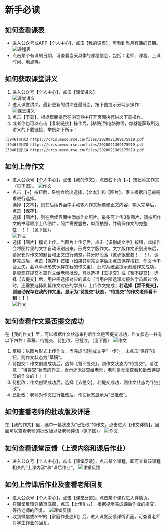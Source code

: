 # 新手必读

## 如何查看课表
- 进入公众号或APP【个人中心】，点击【我的课表】，可看到当月有课的日期。
![课程表](/images/timetable-01.jpeg)
- 点击某个有课的日期，可查看当天具体的课程信息，包括：老师、课程、上课时间、地点等。  

## 如何获取课堂讲义
1. 进入公众号【个人中心】，点击【课堂讲义】  
![课堂讲义](/images/doc-1.jpeg)
2. 进入课堂讲义，最新更新的讲义在最前面。按下图提示分两步操作：  
![课堂讲义](/images/doc_03.jpeg)
3. 点击【下载】，根据页面提示在浏览器中打开页面执行讲义下载操作。
4. 或者你也可以点击【复制链接】操作后，[粘贴]到电脑微信，你就能获取所选讲义的下载链接，举例如下所示：
 ```
[3946]测试3 https://cris.mecourse.cn/files/2020021309175919.pdf
[3946]测试8 https://cris.mecourse.cn/files/2020021309175919.pdf
[3946]测试4 https://cris.mecourse.cn/files/2020021309175919.pdf
 ```
## 如何上传作文
- 进入公众号【个人中心】，点击【我的作文】，点击右下角【+】按钮添加作文（见下图）。
![作文](./images/composition-1.png)
- 点击 【+】按钮后，系统会给出选择，【文本】和【图片】，家长根据自己的需求进行选择。  
选择【文本】，则在后续界面中手动输入作文标题和正文内容，输入完毕后，点击【保存】。  
选择【图片】，则在后续界面中添加作文照片。最多可上传3张图片，请按照作文的书写顺序上传图片，照片需要竖拍，单页拍照，并确保作文的完整性！！！（见下图）。  
![作文](./images/composition-2.png)
- 选择【图片】模式上传，当图片上传好后，点击【识别成文字】按钮，此操作会将图片里的文字自动识别出来，形成文字版作文。文字版作文识别出来后，请家长对作文的题目和正文进行调整，并分好段落（这步很重要！！！），调整完成后，点击【保存】按钮（如果识别完文字后未点击保存按钮，作文也不会丢失，会以草稿形式保存在我的作文里），此时系统会提示创建作文成功，是否现在提交本篇作文给老师批改。可以选择【去提交】或【暂不提交】，选择【去提交】后，用户需选择对应的课次（当用户所选课次报名学员超过1名时，还需要选择此篇作文对应的学员），上传作文完成；**若选择【暂不提交】，则自动保存在我的作文里，显示为“待提交”状态，“待提交”的作文老师看不到！！！**  
![作文](./images/composition-3.png)

## 如何查看作文是否提交成功
在【我的作文】里，可以根据作文状态来判断作文是否提交成功，作文状态一共有以下四种：草稿、待提交、待批改、已批改。（见下图）
![作文](./images/composition-5.png)
1. 草稿：以图片形式上传作文，当完成“识别成文字”一步时，未点击“保存”按钮，则作文状态为“草稿”。
2. 待提交：作文创建成功后，选择【暂不提交】，则作文状态为“待提交”。请注意：“待提交”状态的作文，表示还未提交给老师，老师是无法查看和批改待提交的作文的！！！
3. 待批改：作文创建成功后，选择【去提交】，若提交成功，则作文状态为“待批改”。
4. 已批改：老师对作文进行批改后，作文状态显示为“已批改”。

## 如何查看老师的批改版及评语
在【我的作文】里，选中一篇状态为“已批改”的作文，点击进入【作文详情】，里面可以查看老师的批改版以及老师评语（见下图）。
![作文](./images/composition-6.png)

## 如何查看课堂反馈（上课内容和课后作业）
- 进入公众号【个人中心】，点击【课堂反馈】，点击某个课程，即可查看该课程相关的”上课内容“和”课后作业“。
![课堂反馈](/images/feedback_01.jpeg)

## 如何上传课后作业及查看老师回复
- 进入公众号【个人中心】，点击【课堂反馈】。点击某个课程进入详情页。
- 在课堂反馈详情页底部，点击【上传作业】，根据提示完成课后作业的提交，等待老师的回复。
![课堂反馈](/images/feedback_03.jpeg)
- 收到微信或APP的【家庭作业通知】后，进入课堂反馈详情页面，可查看老师对学生作业的回复。
